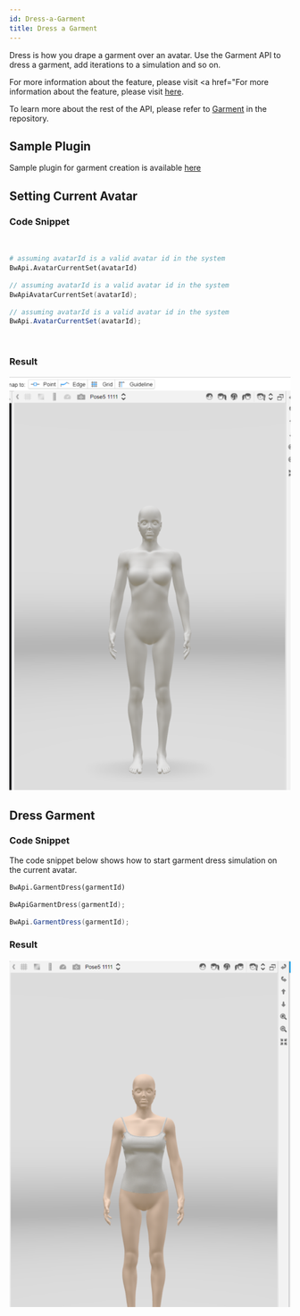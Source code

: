 ```yaml
---
id: Dress-a-Garment
title: Dress a Garment
---
```


Dress is how you drape a garment over an avatar. Use the Garment API to dress a garment, add iterations to a simulation and so on. 

For more information about the feature, please visit <a href="For more information about the feature, please visit <a href="https://support.browzwear.com/VStitcher/Basic/dressing-vs.htm" target="_blank">here</a>.

To learn more about the rest of the API, please refer to <a href="https://gitlab.com/browzwear/share/open-platform/client-api/-/blob/master/BWPlugin/include/CAD/BWPluginAPI_Garment.h.h" target="_blank">Garment</a> in the repository.

## Sample Plugin
Sample plugin for garment creation is available <a href="https://gitlab.com/browzwear/share/open-platform/client-api/-/tree/master/samples/python/SamplePluginPython" target="_blank">here</a>

## Setting Current Avatar

### Code Snippet

<br/>
<!--DOCUSAURUS_CODE_TABS-->

<!--Python-->
```python
# assuming avatarId is a valid avatar id in the system
BwApi.AvatarCurrentSet(avatarId)
```
<!--C++-->
```cpp
// assuming avatarId is a valid avatar id in the system
BwApiAvatarCurrentSet(avatarId);
```
<!--C#-->
```csharp
// assuming avatarId is a valid avatar id in the system
BwApi.AvatarCurrentSet(avatarId);
```
<!--END_DOCUSAURUS_CODE_TABS-->

<br/>

### Result
![](../assets/select-avatar/set-current.png)


## Dress Garment

### Code Snippet
The code snippet below shows how to start garment dress simulation on the current avatar. 

<!--DOCUSAURUS_CODE_TABS-->

<!--Python-->

```python
BwApi.GarmentDress(garmentId)
```
<!--C++-->

```cpp
BwApiGarmentDress(garmentId);
```
<!--C#-->

```csharp
BwApi.GarmentDress(garmentId);
```
<!--END_DOCUSAURUS_CODE_TABS-->

### Result
![](../assets/dress/dress.png)
